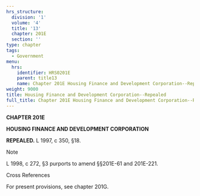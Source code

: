 ```yaml
---
hrs_structure:
  division: '1'
  volume: '4'
  title: '13'
  chapter: 201E
  section: ''
type: chapter
tags:
  - Government
menu:
  hrs:
    identifier: HRS0201E
    parent: title13
    name: Chapter 201E Housing Finance and Development Corporation--Repealed
weight: 9000
title: Housing Finance and Development Corporation--Repealed
full_title: Chapter 201E Housing Finance and Development Corporation--Repealed
---
```

**CHAPTER 201E**

**HOUSING FINANCE AND DEVELOPMENT CORPORATION**

**REPEALED.** L 1997, c 350, §18.

Note

L 1998, c 272, §3 purports to amend §§201E-61 and 201E-221.

Cross References

For present provisions, see chapter 201G.